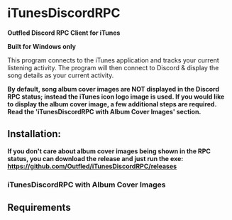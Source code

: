 # iTunesDiscordRPC

__Outfled Discord RPC Client for iTunes__

__Built for Windows only__

This program connects to the iTunes application and tracks your current listening activity. The program will then connect to Discord & display the song details as your current activity.

__By default, song album cover images are NOT displayed in the Discord RPC status; instead the iTunes icon logo image is used. If you would like to display the album cover image, a few additional steps are required.
Read the 'iTunesDiscordRPC with Album Cover Images' section.__

## Installation:
__If you don't care about album cover images being shown in the RPC status, you can download the release and just run the exe: https://github.com/Outfled/iTunesDiscordRPC/releases__

### iTunesDiscordRPC with Album Cover Images
## Requirements
